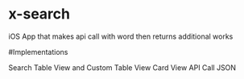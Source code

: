 # x-search
iOS App that makes api call with word then returns additional works

#Implementations

Search
Table View and Custom Table View
Card View
API Call
JSON
